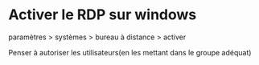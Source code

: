 # Activer le RDP sur windows

paramètres > systèmes > bureau à distance > activer  

Penser à autoriser les utilisateurs(en les mettant dans le groupe adéquat)  